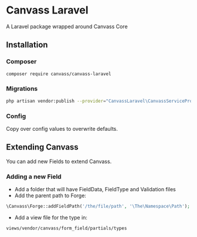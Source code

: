 # Canvass Laravel
A Laravel package wrapped around Canvass Core

## Installation

### Composer
```bash
composer require canvass/canvass-laravel
```

### Migrations
```bash
php artisan vendor:publish --provider="CanvassLaravel\CanvassServiceProvider" --tag="migrations"
```

### Config
Copy over config values to overwrite defaults.


## Extending Canvass
You can add new Fields to extend Canvass.

### Adding a new Field
- Add a folder that will have FieldData, FieldType and Validation files
- Add the parent path to Forge:
```php
\Canvass\Forge::addFieldPath('/the/file/path', '\The\Namespace\Path');
```
- Add a view file for the type in:
 ```
 views/vendor/canvass/form_field/partials/types
```
